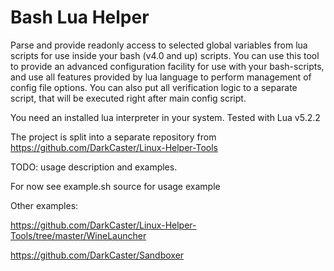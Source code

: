 # Bash Lua Helper

Parse and provide readonly access to selected global variables from lua scripts for use inside your bash (v4.0 and up) scripts.
You can use this tool to provide an advanced configuration facility for use with your bash-scripts, and use all features provided by lua language to perform management of config file options.
You can also put all verification logic to a separate script, that will be executed right after main config script.

You need an installed lua interpreter in your system. Tested with Lua v5.2.2

The project is split into a separate repository from https://github.com/DarkCaster/Linux-Helper-Tools

TODO: usage description and examples.

For now see example.sh source for usage example

Other examples:

https://github.com/DarkCaster/Linux-Helper-Tools/tree/master/WineLauncher

https://github.com/DarkCaster/Sandboxer

